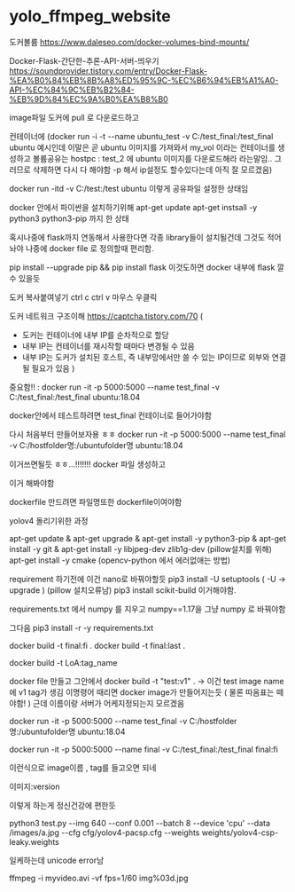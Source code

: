 # yolo_ffmpeg_website


도커볼륨
https://www.daleseo.com/docker-volumes-bind-mounts/

Docker-Flask-간단한-추론-API-서버-띄우기
https://soundprovider.tistory.com/entry/Docker-Flask-%EA%B0%84%EB%8B%A8%ED%95%9C-%EC%B6%94%EB%A1%A0-API-%EC%84%9C%EB%B2%84-%EB%9D%84%EC%9A%B0%EA%B8%B0



image파일 도커에 pull 로 다운로드하고

컨테이너에 
(docker run -i -t --name ubuntu_test -v C:/test_final:/test_final ubuntu
예시인데 이말은 곧 ubuntu 이미지를 가져와서 my_vol 이라는 컨테이너를 생성하고 볼륨공유는 hostpc : test_2 에 ubuntu 이미지를 다운로드해라 라는말임.. 그러므로 삭제하면 다시 다 해야함 -p 해서 ip설정도 할수있다는데 아직 잘 모르겠음)

docker run -itd -v C:/test:/test ubuntu
이렇게 공유파일 설정한 상태임

docker 안에서 파이썬을 설치하기위해 
apt-get update
apt-get instsall -y python3 python3-pip
까지 한 상태

혹시나중에 flask까지 연동해서 사용한다면 
각종 library들이 설치될건데 그것도 적어놔야 나중에 docker file 로 정의할때 편리함.

pip install --upgrade pip && pip install flask
이것도하면 docker 내부에 flask 깔 수 있을듯

도커 복사붙여넣기 ctrl c ctrl v 마우스 우클릭





도커 네트워크 구조이해
https://captcha.tistory.com/70
(
- 도커는 컨테이너에 내부 IP를 순차적으로 할당
- 내부 IP는 컨테이너를 재시작할 때마다 변경될 수 있음
- 내부 IP는 도커가 설치된 호스트, 즉 내부망에서만 쓸 수 있는 IP이므로 외부와 연결될 필요가 있음 )



중요함!! : docker run -it -p 5000:5000 --name test_final -v C:/test_final:/test_final ubuntu:18.04

docker안에서 테스트하려면 test_final 컨테이너로 들어가야함

다시 처음부터 만들어보자용 ㅎㅎ
docker run -it -p 5000:5000 --name test_final -v C:/hostfolder명:/ubuntufolder명 ubuntu:18.04

이거쓰면될듯 ㅎㅎ...!!!!!!!
docker 파일 생성하고


이거 해봐야함

dockerfile 만드려면 파일명또한 dockerfile이여야함


yolov4 돌리기위한 과정

apt-get update &
apt-get upgrade &
apt-get install -y python3-pip &
apt-get install -y git &
apt-get install -y libjpeg-dev zlib1g-dev
(pillow설치를 위해)
apt-get install -y cmake
(opencv-python 에서 에러없애는 방법)

requirement 하기전에
이건 nano로 바꿔야할듯
pip3 install -U setuptools
( -U -> upgrade )
(pillow 설치오류남)
pip3 install scikit-build 이거해야함.

requirements.txt 에서 numpy 를 지우고 numpy==1.17을 그냥 numpy 로 바꿔야함

그다음
pip3 install -r -y requirements.txt




docker build -t final:fi .
docker build -t final:last .

docker build -t LoA:tag_name

docker file 만들고 그안에서 
docker build -t "test:v1" .
-> 이건 test image name에 v1 tag가 생김
이명령어 때리면 docker image가 만들어지는듯 ( 물론 따옴표는 떼야함! )
근데 이름이랑 서버가 어케지정되는지 모르겠음

docker run -it -p 5000:5000 --name test_final -v C:/hostfolder명:/ubuntufolder명 ubuntu:18.04

docker run -it -p 5000:5000 --name final -v C:/test_final:/test_final final:fi

이런식으로 image이름 , tag를 들고오면 되네



이미지:version

이렇게 하는게 정신건강에 편한듯


python3 test.py --img 640 --conf 0.001 --batch 8 --device 'cpu' --data /images/a.jpg --cfg cfg/yolov4-pacsp.cfg --weights weights/yolov4-csp-leaky.weights

일케하는데 unicode error남



ffmpeg -i myvideo.avi -vf fps=1/60 img%03d.jpg

